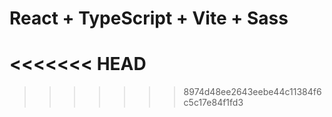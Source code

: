 # React + TypeScript + Vite + Sass
<<<<<<< HEAD
=======


>>>>>>> 8974d48ee2643eebe44c11384f6c5c17e84f1fd3
